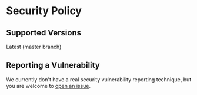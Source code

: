 # Security Policy

## Supported Versions

Latest (master branch)

## Reporting a Vulnerability

We currently don't have a real security vulnerability reporting technique, but you are welcome
to [open an issue](https://github.com/maycoon-ui/maycoon/issues).
